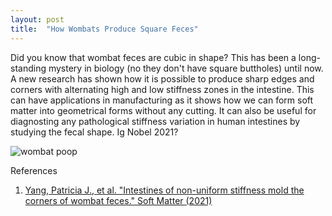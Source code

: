 ```yaml
---
layout: post
title:  "How Wombats Produce Square Feces"
---
```


Did you know that wombat feces are cubic in shape? This has been a long-standing mystery in biology (no they don't have square buttholes) until now. A new research has shown how it is possible to produce sharp edges and corners with alternating high and low stiffness zones in the intestine. This can have applications in manufacturing as it shows how we can form soft matter into geometrical forms without any cutting. It can also be useful for diagnosting any pathological stiffness variation in human intestines by studying the fecal shape. Ig Nobel 2021?

![wombat poop](https://blogs.unimelb.edu.au/sciencecommunication/files/2019/09/2F0D1142-A360-49DD-A2AA-CEB6C17C7833-768x393.jpg)

References
1. [Yang, Patricia J., et al. "Intestines of non-uniform stiffness mold the corners of wombat feces." Soft Matter (2021)](https://pubs.rsc.org/en/content/articlelanding/2021/sm/d0sm01230k)

